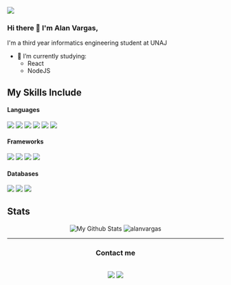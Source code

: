 ![](https://komarev.com/ghpvc/?username=AlanLeandroVargas)

### Hi there 👋 I'm Alan Vargas,

I'm a third year informatics engineering student at UNAJ 

- 🔭 I’m currently studying:
	- React
	- NodeJS

## My Skills Include

<h4> Languages </h4>
<span> 
  <img src="https://img.shields.io/badge/HTML5-orange?style=plastic&logo=html5&logoColor=white&labelColor=black">
  <img src="https://img.shields.io/badge/CSS3-blue?style=plastic&logo=css3&labelColor=black">
  <img src="https://img.shields.io/badge/JavaScript-yellow?style=plastic&logo=javascript&logoColor=white&labelColor=black">
  <img src="https://img.shields.io/badge/NodeJS-green?style=plastic&logo=nodedotjs&logoColor=white&labelColor=black">
  <img src="https://img.shields.io/badge/TypeScript-yellow?style=plastic&logo=typescript&logoColor=white&labelColor=black">
  <img src="https://img.shields.io/badge/C%23-purple?style=plastic">
</span>

<h4> Frameworks </h4>
<span>
  <img src="https://img.shields.io/badge/.NET-purple?style=plastic&logo=dotnet&labelColor=black">
  <img src="https://img.shields.io/badge/Express-yellow?style=plastic&logo=express&labelColor=black">
  <img src="https://img.shields.io/badge/Entity_Framework-purple?style=plastic">
  <img src="https://img.shields.io/badge/ASP.NET_Core-purple?style=plastic">
</span>

<h4> Databases </h4>
<span>
  <img src="https://img.shields.io/badge/MySQL-blue?style=plastic&logo=mysql&logoColor=white&logoSize=auto&labelColor=black">  
  <img src="https://img.shields.io/badge/MongoDB-green?style=plastic&logo=mongodb&logoColor=white&logoSize=big&labelColor=black">
  <img src="https://img.shields.io/badge/Microsoft_Sql_Server-red?style=plastic">
</span>

## Stats
<div align="center">
	<img align="center" src="https://github-readme-stats.vercel.app/api?username=AlanLeandroVargas&include_all_commits=true&count_private=true&show_icons=true&line_height=20&title_color=2B5BBD&icon_color=1124BB&text_color=A1A1A1&bg_color=0,000000,130F40" alt="My Github Stats"/>
	<img align="center" src="https://github-readme-stats.vercel.app/api/top-langs?username=AlanLeandroVargas&show_icons=true&theme=dark&text_color=ffffff&locale=en&layout=compact" alt="alanvargas" />
</div>

<hr>
<h3 align="center">Contact me</h3>
<br>	
<div align="center">
  <a target="_blank" href="https://linkedin.com/in/vargasalan03/"><img src="https://img.shields.io/badge/-LinkedIn-0077B5?style=plastic&logo=Linkedin&logoColor=white"></img></a>
  <a target="_blank" href="mailto:alanleandrovargas03@gmail.com"><img src="https://img.shields.io/badge/-Gmail-D14836?style=plastic&logo=Gmail&logoColor=white"></img></a>
</div>
